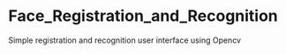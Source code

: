 # Face_Registration_and_Recognition
Simple registration and recognition user interface using Opencv
